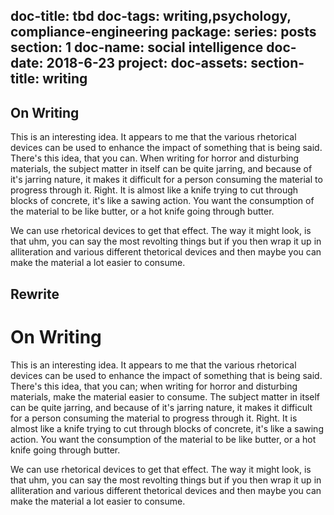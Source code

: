 doc-title: tbd
doc-tags: writing,psychology, compliance-engineering
package: 
series: posts 
section: 1
doc-name: social intelligence
doc-date: 2018-6-23
project: 
doc-assets: 
section-title:  writing
---

## On Writing

This is an interesting idea. It appears to me that the various rhetorical devices can be used to enhance the impact of something that is being said. There's this idea, that you can. When writing for horror and disturbing materials, the subject matter in itself can be quite jarring, and because of it's jarring nature, it makes it difficult for a person consuming the material to progress through it. Right. It is almost like a knife trying to cut through blocks of concrete, it's like a sawing action. You want the consumption of the material to be like butter, or a hot knife going through butter.

We can use rhetorical devices to get that effect. The way it might look, is that uhm, you can say the most revolting things but if you then wrap it up in alliteration and various different thetorical devices and then maybe you can make the material a lot easier to consume.


## Rewrite


# On Writing

This is an interesting idea. It appears to me that the various rhetorical devices can be used to enhance the impact of something that is being said. There's this idea, that you can; when writing for horror and disturbing materials, make the material easier to consume. The subject matter in itself can be quite jarring, and because of it's jarring nature, it makes it difficult for a person consuming the material to progress through it. Right. It is almost like a knife trying to cut through blocks of concrete, it's like a sawing action. You want the consumption of the material to be like butter, or a hot knife going through butter.

We can use rhetorical devices to get that effect. The way it might look, is that uhm, you can say the most revolting things but if you then wrap it up in alliteration and various different thetorical devices and then maybe you can make the material a lot easier to consume.